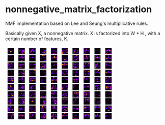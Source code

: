 # nonnegative_matrix_factorization
NMF implementation based on Lee and Seung's multiplicative rules.

Basically given X, a nonnegative matrix. X is factorized into W * H , with a certain number of features, K. 

![image](res10x10.png)
